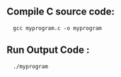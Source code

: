 ## Compile C source code:
      gcc myprogram.c -o myprogram

## Run Output Code :
      ./myprogram
